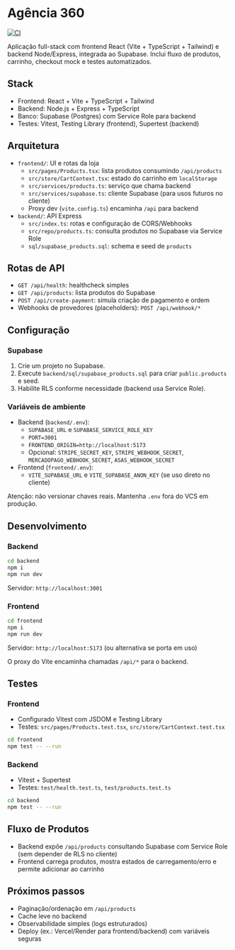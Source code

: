 # Agência 360

[![CI](https://github.com/13Junio-Innovating/agencia360/actions/workflows/ci.yml/badge.svg?branch=main)](https://github.com/13Junio-Innovating/agencia360/actions)

Aplicação full-stack com frontend React (Vite + TypeScript + Tailwind) e backend Node/Express, integrada ao Supabase. Inclui fluxo de produtos, carrinho, checkout mock e testes automatizados.

## Stack
- Frontend: React + Vite + TypeScript + Tailwind
- Backend: Node.js + Express + TypeScript
- Banco: Supabase (Postgres) com Service Role para backend
- Testes: Vitest, Testing Library (frontend), Supertest (backend)

## Arquitetura
- `frontend/`: UI e rotas da loja
  - `src/pages/Products.tsx`: lista produtos consumindo `/api/products`
  - `src/store/CartContext.tsx`: estado do carrinho em `localStorage`
  - `src/services/products.ts`: serviço que chama backend
  - `src/services/supabase.ts`: cliente Supabase (para usos futuros no cliente)
  - Proxy dev (`vite.config.ts`) encaminha `/api` para backend
- `backend/`: API Express
  - `src/index.ts`: rotas e configuração de CORS/Webhooks
  - `src/repo/products.ts`: consulta produtos no Supabase via Service Role
  - `sql/supabase_products.sql`: schema e seed de `products`

## Rotas de API
- `GET /api/health`: healthcheck simples
- `GET /api/products`: lista produtos do Supabase
- `POST /api/create-payment`: simula criação de pagamento e ordem
- Webhooks de provedores (placeholders): `POST /api/webhook/*`

## Configuração
### Supabase
1. Crie um projeto no Supabase.
2. Execute `backend/sql/supabase_products.sql` para criar `public.products` e seed.
3. Habilite RLS conforme necessidade (backend usa Service Role).

### Variáveis de ambiente
- Backend (`backend/.env`):
  - `SUPABASE_URL` e `SUPABASE_SERVICE_ROLE_KEY`
  - `PORT=3001`
  - `FRONTEND_ORIGIN=http://localhost:5173`
  - Opcional: `STRIPE_SECRET_KEY`, `STRIPE_WEBHOOK_SECRET`, `MERCADOPAGO_WEBHOOK_SECRET`, `ASAS_WEBHOOK_SECRET`
- Frontend (`frontend/.env`):
  - `VITE_SUPABASE_URL` e `VITE_SUPABASE_ANON_KEY` (se uso direto no cliente)

Atenção: não versionar chaves reais. Mantenha `.env` fora do VCS em produção.

## Desenvolvimento
### Backend
```sh
cd backend
npm i
npm run dev
```
Servidor: `http://localhost:3001`

### Frontend
```sh
cd frontend
npm i
npm run dev
```
Servidor: `http://localhost:5173` (ou alternativa se porta em uso)

O proxy do Vite encaminha chamadas `/api/*` para o backend.

## Testes
### Frontend
- Configurado Vitest com JSDOM e Testing Library
- Testes: `src/pages/Products.test.tsx`, `src/store/CartContext.test.tsx`
```sh
cd frontend
npm test -- --run
```

### Backend
- Vitest + Supertest
- Testes: `test/health.test.ts`, `test/products.test.ts`
```sh
cd backend
npm test -- --run
```

## Fluxo de Produtos
- Backend expõe `/api/products` consultando Supabase com Service Role (sem depender de RLS no cliente)
- Frontend carrega produtos, mostra estados de carregamento/erro e permite adicionar ao carrinho

## Próximos passos
- Paginação/ordenação em `/api/products`
- Cache leve no backend
- Observabilidade simples (logs estruturados)
- Deploy (ex.: Vercel/Render para frontend/backend) com variáveis seguras